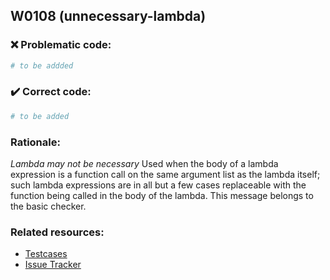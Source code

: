## W0108 (unnecessary-lambda)

### :x: Problematic code:

```python
# to be addded
```

### :heavy_check_mark: Correct code:

```python
# to be added
```

### Rationale:

 *Lambda may not be necessary*
  Used when the body of a lambda expression is a function call on the same
  argument list as the lambda itself; such lambda expressions are in all but a
  few cases replaceable with the function being called in the body of the
  lambda. This message belongs to the basic checker.



### Related resources:

- [Testcases](#)
- [Issue Tracker](https://github.com/PyCQA/pylint/issues?q=is%3Aissue+%22unnecessary-lambda%22+OR+%22W0108%22)
